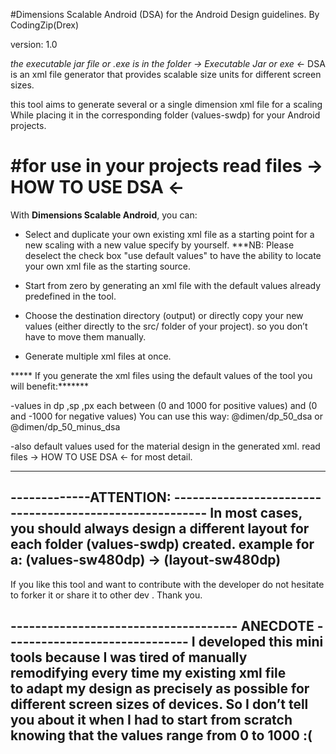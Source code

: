 
#Dimensions Scalable Android (DSA) for the Android Design guidelines. By CodingZip(Drex) 

version: 1.0

*the executable jar file or .exe is in the folder -> Executable Jar or exe <-*
DSA is an xml file generator that provides scalable size units for different screen sizes.

this tool aims to generate several or a single dimension xml file for a scaling
While placing it in the corresponding folder (values-sw<N>dp) for your Android projects.

#for use in your projects read files -> HOW TO USE DSA <-
===========================================================

With **Dimensions Scalable Android**, you can:

- Select and duplicate your own existing xml file as a starting point for a new scaling with a new value specify by yourself.
***NB: Please deselect the check box "use default values" to have the ability to locate your own xml file as the starting source. 

- Start from zero by generating an xml file with the default values already predefined in the tool.

- Choose the destination directory (output) or directly copy your new values (either directly to the src/ folder of your project).
  so you don’t have to move them manually.

- Generate multiple xml files at once.


***** If you generate the xml files using the default values of the tool you will benefit:*******

-values in dp ,sp ,px each between (0 and 1000 for positive values) and (0 and -1000 for negative values) 
You can use this way: @dimen/dp_50_dsa or @dimen/dp_50_minus_dsa

-also default values used for the material design in the generated xml.
read files -> HOW TO USE DSA <- for most detail.

*****************************************************************************************

-------------ATTENTION: --------------------------------------------------------
In most cases, you should always design a different layout for each folder (values-sw<N>dp) created.
example for a: (values-sw480dp) -> (layout-sw480dp)
--------------------------------------------------------------------------------

If you like this tool and want to contribute with the developer do not hesitate to forker it or share it to other dev .
Thank you. 

------------------------------------- ANECDOTE ------------------------------
 I developed this mini tools because I was tired of manually remodifying every time my existing xml file  
to adapt my design as precisely as possible for different screen sizes of devices.
So I don’t tell you about it when I had to start from scratch knowing that the values range from 0 to 1000 :(
-----------------------------------------------------------------------------


